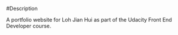 #Description

A portfolio website for Loh Jian Hui as part of the Udacity Front End Developer course. 
